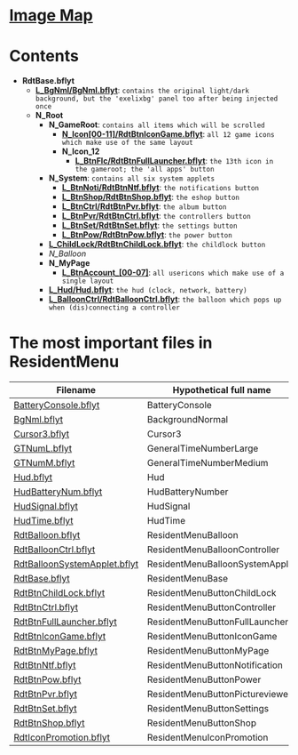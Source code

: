 # [Image Map](index_map)
# Contents
- **RdtBase.bflyt**
    - **[L_BgNml/BgNml.bflyt](BgNml.bflyt)**: `contains the original light/dark background, but the 'exelixbg' panel too after being injected once`
    - **N_Root**
        - **N_GameRoot**: `contains all items which will be scrolled`
            - **[N_Icon[00-11]/RdtBtnIconGame.bflyt](RdtBtnIconGame.bflyt)**: `all 12 game icons which make use of the same layout`
            - **N_Icon_12**
                - **[L_BtnFlc/RdtBtnFullLauncher.bflyt](RdtBtnFullLauncher.bflyt)**: `the 13th icon in the gameroot; the 'all apps' button`
        - **N_System**: `contains all six system applets`
            - **[L_BtnNoti/RdtBtnNtf.bflyt](RdtBtnNtf.bflyt)**: `the notifications button`
            - **[L_BtnShop/RdtBtnShop.bflyt](RdtBtnShop.bflyt)**: `the eshop button`
            - **[L_BtnCtrl/RdtBtnPvr.bflyt](RdtBtnPvr.bflyt)**: `the album button`
            - **[L_BtnPvr/RdtBtnCtrl.bflyt](RdtBtnCtrl.bflyt)**: `the controllers button`
            - **[L_BtnSet/RdtBtnSet.bflyt](RdtBtnSet.bflyt)**: `the settings button`
            - **[L_BtnPow/RdtBtnPow.bflyt](RdtBtnPow.bflyt)**: `the power button`
        - **[L_ChildLock/RdtBtnChildLock.bflyt](RdtBtnChildLock.bflyt)**: `the childlock button`
        - *N_Balloon*
        - **N_MyPage**
           - **[L_BtnAccount_[00-07]](RdtBtnMyPage.bflyt)**: `all usericons which make use of a single layout`
        - **[L_Hud/Hud.bflyt](Hud.bflyt)**: `the hud (clock, network, battery)`
        - **[L_BalloonCtrl/RdtBalloonCtrl.bflyt](RdtBalloonCtrl.bflyt)**: `the balloon which pops up when (dis)connecting a controller`

# The most important files in ResidentMenu

| Filename | Hypothetical full name |
|------------------------------|---------------------------------|
| [BatteryConsole.bflyt](BatteryConsole.bflyt) | BatteryConsole |
| [BgNml.bflyt](BgNml.bflyt) | BackgroundNormal |
| [Cursor3.bflyt](Cursor3.bflyt) | Cursor3 |
| [GTNumL.bflyt](GTNumL.bflyt) | GeneralTimeNumberLarge |
| [GTNumM.bflyt](GTNumM.bflyt) | GeneralTimeNumberMedium |
| [Hud.bflyt](Hud.bflyt) | Hud |
| [HudBatteryNum.bflyt](HudBatteryNum.bflyt) | HudBatteryNumber |
| [HudSignal.bflyt](HudSignal.bflyt) | HudSignal |
| [HudTime.bflyt](HudTime.bflyt) | HudTime |
| [RdtBalloon.bflyt](RdtBalloon.bflyt) | ResidentMenuBalloon |
| [RdtBalloonCtrl.bflyt](RdtBalloonCtrl.bflyt) | ResidentMenuBalloonController |
| [RdtBalloonSystemApplet.bflyt](RdtBalloonSystemApplet.bflyt) | ResidentMenuBalloonSystemApplet |
| [RdtBase.bflyt](RdtBase.bflyt) | ResidentMenuBase |
| [RdtBtnChildLock.bflyt](RdtBtnChildLock.bflyt) | ResidentMenuButtonChildLock |
| [RdtBtnCtrl.bflyt](RdtBtnCtrl.bflyt) | ResidentMenuButtonController |
| [RdtBtnFullLauncher.bflyt](RdtBtnFullLauncher.bflyt) | ResidentMenuButtonFullLauncher |
| [RdtBtnIconGame.bflyt](RdtBtnIconGame.bflyt) | ResidentMenuButtonIconGame |
| [RdtBtnMyPage.bflyt](RdtBtnMyPage.bflyt) | ResidentMenuButtonMyPage |
| [RdtBtnNtf.bflyt](RdtBtnNtf.bflyt) | ResidentMenuButtonNotification |
| [RdtBtnPow.bflyt](RdtBtnPow.bflyt) | ResidentMenuButtonPower |
| [RdtBtnPvr.bflyt](RdtBtnPvr.bflyt) | ResidentMenuButtonPictureviewer |
| [RdtBtnSet.bflyt](RdtBtnSet.bflyt) | ResidentMenuButtonSettings |
| [RdtBtnShop.bflyt](RdtBtnShop.bflyt) | ResidentMenuButtonShop |
| [RdtIconPromotion.bflyt](RdtIconPromotion.bflyt) | ResidentMenuIconPromotion |